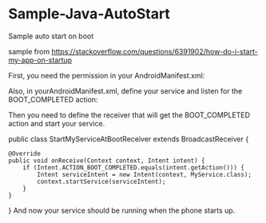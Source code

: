 # Sample-Java-AutoStart
Sample auto start on boot 

sample from https://stackoverflow.com/questions/6391902/how-do-i-start-my-app-on-startup

First, you need the permission in your AndroidManifest.xml:

<uses-permission android:name="android.permission.RECEIVE_BOOT_COMPLETED" />
Also, in yourAndroidManifest.xml, define your service and listen for the BOOT_COMPLETED action:

<service android:name=".MyService" android:label="My Service">
    <intent-filter>
        <action android:name="com.myapp.MyService" />
    </intent-filter>
</service>

<receiver
    android:name=".receiver.StartMyServiceAtBootReceiver"
    android:label="StartMyServiceAtBootReceiver">
    <intent-filter>
        <action android:name="android.intent.action.BOOT_COMPLETED" />
    </intent-filter>
</receiver>
Then you need to define the receiver that will get the BOOT_COMPLETED action and start your service.

public class StartMyServiceAtBootReceiver extends BroadcastReceiver {

    @Override
    public void onReceive(Context context, Intent intent) {
        if (Intent.ACTION_BOOT_COMPLETED.equals(intent.getAction())) {
            Intent serviceIntent = new Intent(context, MyService.class);
            context.startService(serviceIntent);
        }
    }
}
And now your service should be running when the phone starts up.
